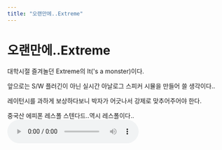 ```yaml
---
title: "오랜만에..Extreme"
---
```

# 오랜만에..Extreme


대학시절 즐겨놀던 Extreme의 It('s a monster)이다.

앞으로는 S/W 플러긴이 아닌 실시간 아날로그 스피커 시뮬을 만들어 쓸 생각이다..

레이턴시를 과하게 보상하다보니 박자가 어긋나서 강제로 맞추어주어야 한다.

중국산 에피폰 레스폴 스텐다드..역시 레스폴이다..![audio](/assets/images/25616f04a5054365da7bd5c5cdfd9016.mp3)



